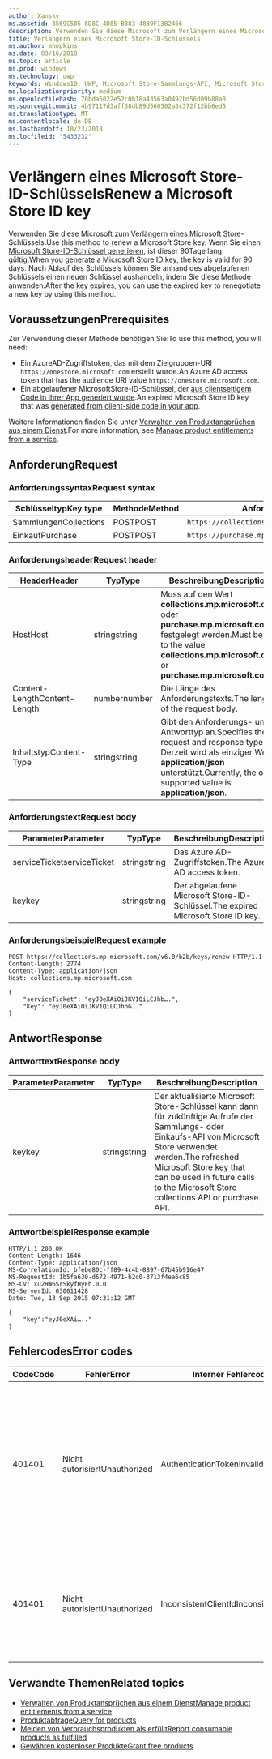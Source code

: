 ```yaml
---
author: Xansky
ms.assetid: 3569C505-8D8C-4D85-B383-4839F13B2466
description: Verwenden Sie diese Microsoft zum Verlängern eines Microsoft Store-Schlüssels.
title: Verlängern eines Microsoft Store-ID-Schlüssels
ms.author: mhopkins
ms.date: 03/16/2018
ms.topic: article
ms.prod: windows
ms.technology: uwp
keywords: Windows10, UWP, Microsoft Store-Sammlungs-API, Microsoft Store-Einkaufs-API, Microsoft Store-ID-Schlüssel, verlängern
ms.localizationpriority: medium
ms.openlocfilehash: 70bda5022e52c0b18a43563a0492bd56d09b88a0
ms.sourcegitcommit: 4b97117d3aff38db89d560502a3c372f12bb6ed5
ms.translationtype: MT
ms.contentlocale: de-DE
ms.lasthandoff: 10/23/2018
ms.locfileid: "5433232"
---
```

# <a name="renew-a-microsoft-store-id-key"></a><span data-ttu-id="c4168-104">Verlängern eines Microsoft Store-ID-Schlüssels</span><span class="sxs-lookup"><span data-stu-id="c4168-104">Renew a Microsoft Store ID key</span></span>


<span data-ttu-id="c4168-105">Verwenden Sie diese Microsoft zum Verlängern eines Microsoft Store-Schlüssels.</span><span class="sxs-lookup"><span data-stu-id="c4168-105">Use this method to renew a Microsoft Store key.</span></span> <span data-ttu-id="c4168-106">Wenn Sie einen [Microsoft Store-ID-Schlüssel generieren](view-and-grant-products-from-a-service.md#step-4), ist dieser 90Tage lang gültig.</span><span class="sxs-lookup"><span data-stu-id="c4168-106">When you [generate a Microsoft Store ID key](view-and-grant-products-from-a-service.md#step-4), the key is valid for 90 days.</span></span> <span data-ttu-id="c4168-107">Nach Ablauf des Schlüssels können Sie anhand des abgelaufenen Schlüssels einen neuen Schlüssel aushandeln, indem Sie diese Methode anwenden.</span><span class="sxs-lookup"><span data-stu-id="c4168-107">After the key expires, you can use the expired key to renegotiate a new key by using this method.</span></span>

## <a name="prerequisites"></a><span data-ttu-id="c4168-108">Voraussetzungen</span><span class="sxs-lookup"><span data-stu-id="c4168-108">Prerequisites</span></span>


<span data-ttu-id="c4168-109">Zur Verwendung dieser Methode benötigen Sie:</span><span class="sxs-lookup"><span data-stu-id="c4168-109">To use this method, you will need:</span></span>

* <span data-ttu-id="c4168-110">Ein AzureAD-Zugriffstoken, das mit dem Zielgruppen-URI `https://onestore.microsoft.com` erstellt wurde.</span><span class="sxs-lookup"><span data-stu-id="c4168-110">An Azure AD access token that has the audience URI value `https://onestore.microsoft.com`.</span></span>
* <span data-ttu-id="c4168-111">Ein abgelaufener MicrosoftStore-ID-Schlüssel, der [aus clientseitigem Code in Ihrer App generiert wurde](view-and-grant-products-from-a-service.md#step-4).</span><span class="sxs-lookup"><span data-stu-id="c4168-111">An expired Microsoft Store ID key that was [generated from client-side code in your app](view-and-grant-products-from-a-service.md#step-4).</span></span>

<span data-ttu-id="c4168-112">Weitere Informationen finden Sie unter [Verwalten von Produktansprüchen aus einem Dienst](view-and-grant-products-from-a-service.md).</span><span class="sxs-lookup"><span data-stu-id="c4168-112">For more information, see [Manage product entitlements from a service](view-and-grant-products-from-a-service.md).</span></span>

## <a name="request"></a><span data-ttu-id="c4168-113">Anforderung</span><span class="sxs-lookup"><span data-stu-id="c4168-113">Request</span></span>

### <a name="request-syntax"></a><span data-ttu-id="c4168-114">Anforderungssyntax</span><span class="sxs-lookup"><span data-stu-id="c4168-114">Request syntax</span></span>

| <span data-ttu-id="c4168-115">Schlüsseltyp</span><span class="sxs-lookup"><span data-stu-id="c4168-115">Key type</span></span>    | <span data-ttu-id="c4168-116">Methode</span><span class="sxs-lookup"><span data-stu-id="c4168-116">Method</span></span> | <span data-ttu-id="c4168-117">Anforderungs-URI</span><span class="sxs-lookup"><span data-stu-id="c4168-117">Request URI</span></span>                                              |
|-------------|--------|----------------------------------------------------------|
| <span data-ttu-id="c4168-118">Sammlungen</span><span class="sxs-lookup"><span data-stu-id="c4168-118">Collections</span></span> | <span data-ttu-id="c4168-119">POST</span><span class="sxs-lookup"><span data-stu-id="c4168-119">POST</span></span>   | ```https://collections.mp.microsoft.com/v6.0/b2b/keys/renew``` |
| <span data-ttu-id="c4168-120">Einkauf</span><span class="sxs-lookup"><span data-stu-id="c4168-120">Purchase</span></span>    | <span data-ttu-id="c4168-121">POST</span><span class="sxs-lookup"><span data-stu-id="c4168-121">POST</span></span>   | ```https://purchase.mp.microsoft.com/v6.0/b2b/keys/renew```    |


### <a name="request-header"></a><span data-ttu-id="c4168-122">Anforderungsheader</span><span class="sxs-lookup"><span data-stu-id="c4168-122">Request header</span></span>

| <span data-ttu-id="c4168-123">Header</span><span class="sxs-lookup"><span data-stu-id="c4168-123">Header</span></span>         | <span data-ttu-id="c4168-124">Typ</span><span class="sxs-lookup"><span data-stu-id="c4168-124">Type</span></span>   | <span data-ttu-id="c4168-125">Beschreibung</span><span class="sxs-lookup"><span data-stu-id="c4168-125">Description</span></span>                                                                                           |
|----------------|--------|-------------------------------------------------------------------------------------------------------|
| <span data-ttu-id="c4168-126">Host</span><span class="sxs-lookup"><span data-stu-id="c4168-126">Host</span></span>           | <span data-ttu-id="c4168-127">string</span><span class="sxs-lookup"><span data-stu-id="c4168-127">string</span></span> | <span data-ttu-id="c4168-128">Muss auf den Wert **collections.mp.microsoft.com** oder **purchase.mp.microsoft.com** festgelegt werden.</span><span class="sxs-lookup"><span data-stu-id="c4168-128">Must be set to the value **collections.mp.microsoft.com** or **purchase.mp.microsoft.com**.</span></span>           |
| <span data-ttu-id="c4168-129">Content-Length</span><span class="sxs-lookup"><span data-stu-id="c4168-129">Content-Length</span></span> | <span data-ttu-id="c4168-130">number</span><span class="sxs-lookup"><span data-stu-id="c4168-130">number</span></span> | <span data-ttu-id="c4168-131">Die Länge des Anforderungstexts.</span><span class="sxs-lookup"><span data-stu-id="c4168-131">The length of the request body.</span></span>                                                                       |
| <span data-ttu-id="c4168-132">Inhaltstyp</span><span class="sxs-lookup"><span data-stu-id="c4168-132">Content-Type</span></span>   | <span data-ttu-id="c4168-133">string</span><span class="sxs-lookup"><span data-stu-id="c4168-133">string</span></span> | <span data-ttu-id="c4168-134">Gibt den Anforderungs- und Antworttyp an.</span><span class="sxs-lookup"><span data-stu-id="c4168-134">Specifies the request and response type.</span></span> <span data-ttu-id="c4168-135">Derzeit wird als einziger Wert **application/json** unterstützt.</span><span class="sxs-lookup"><span data-stu-id="c4168-135">Currently, the only supported value is **application/json**.</span></span> |


### <a name="request-body"></a><span data-ttu-id="c4168-136">Anforderungstext</span><span class="sxs-lookup"><span data-stu-id="c4168-136">Request body</span></span>

| <span data-ttu-id="c4168-137">Parameter</span><span class="sxs-lookup"><span data-stu-id="c4168-137">Parameter</span></span>     | <span data-ttu-id="c4168-138">Typ</span><span class="sxs-lookup"><span data-stu-id="c4168-138">Type</span></span>   | <span data-ttu-id="c4168-139">Beschreibung</span><span class="sxs-lookup"><span data-stu-id="c4168-139">Description</span></span>                       | <span data-ttu-id="c4168-140">Erforderlich</span><span class="sxs-lookup"><span data-stu-id="c4168-140">Required</span></span> |
|---------------|--------|-----------------------------------|----------|
| <span data-ttu-id="c4168-141">serviceTicket</span><span class="sxs-lookup"><span data-stu-id="c4168-141">serviceTicket</span></span> | <span data-ttu-id="c4168-142">string</span><span class="sxs-lookup"><span data-stu-id="c4168-142">string</span></span> | <span data-ttu-id="c4168-143">Das Azure AD-Zugriffstoken.</span><span class="sxs-lookup"><span data-stu-id="c4168-143">The Azure AD access token.</span></span>        | <span data-ttu-id="c4168-144">Ja</span><span class="sxs-lookup"><span data-stu-id="c4168-144">Yes</span></span>      |
| <span data-ttu-id="c4168-145">key</span><span class="sxs-lookup"><span data-stu-id="c4168-145">key</span></span>           | <span data-ttu-id="c4168-146">string</span><span class="sxs-lookup"><span data-stu-id="c4168-146">string</span></span> | <span data-ttu-id="c4168-147">Der abgelaufene Microsoft Store-ID-Schlüssel.</span><span class="sxs-lookup"><span data-stu-id="c4168-147">The expired Microsoft Store ID key.</span></span> | <span data-ttu-id="c4168-148">Ja</span><span class="sxs-lookup"><span data-stu-id="c4168-148">Yes</span></span>       |


### <a name="request-example"></a><span data-ttu-id="c4168-149">Anforderungsbeispiel</span><span class="sxs-lookup"><span data-stu-id="c4168-149">Request example</span></span>

```syntax
POST https://collections.mp.microsoft.com/v6.0/b2b/keys/renew HTTP/1.1
Content-Length: 2774
Content-Type: application/json
Host: collections.mp.microsoft.com

{
    "serviceTicket": "eyJ0eXAiOiJKV1QiLCJhb….",
    "Key": "eyJ0eXAiOiJKV1QiLCJhbG…."
}
```

## <a name="response"></a><span data-ttu-id="c4168-150">Antwort</span><span class="sxs-lookup"><span data-stu-id="c4168-150">Response</span></span>


### <a name="response-body"></a><span data-ttu-id="c4168-151">Antworttext</span><span class="sxs-lookup"><span data-stu-id="c4168-151">Response body</span></span>

| <span data-ttu-id="c4168-152">Parameter</span><span class="sxs-lookup"><span data-stu-id="c4168-152">Parameter</span></span> | <span data-ttu-id="c4168-153">Typ</span><span class="sxs-lookup"><span data-stu-id="c4168-153">Type</span></span>   | <span data-ttu-id="c4168-154">Beschreibung</span><span class="sxs-lookup"><span data-stu-id="c4168-154">Description</span></span>                                                                                                            |
|-----------|--------|------------------------------------------------------------------------------------------------------------------------|
| <span data-ttu-id="c4168-155">key</span><span class="sxs-lookup"><span data-stu-id="c4168-155">key</span></span>       | <span data-ttu-id="c4168-156">string</span><span class="sxs-lookup"><span data-stu-id="c4168-156">string</span></span> | <span data-ttu-id="c4168-157">Der aktualisierte Microsoft Store-Schlüssel kann dann für zukünftige Aufrufe der Sammlungs- oder Einkaufs-API von Microsoft Store verwendet werden.</span><span class="sxs-lookup"><span data-stu-id="c4168-157">The refreshed Microsoft Store key that can be used in future calls to the Microsoft Store collections API or purchase API.</span></span> |


### <a name="response-example"></a><span data-ttu-id="c4168-158">Antwortbeispiel</span><span class="sxs-lookup"><span data-stu-id="c4168-158">Response example</span></span>

```syntax
HTTP/1.1 200 OK
Content-Length: 1646
Content-Type: application/json
MS-CorrelationId: bfebe80c-ff89-4c4b-8897-67b45b916e47
MS-RequestId: 1b5fa630-d672-4971-b2c0-3713f4ea6c85
MS-CV: xu2HW6SrSkyfHyFh.0.0
MS-ServerId: 030011428
Date: Tue, 13 Sep 2015 07:31:12 GMT

{
    "key":"eyJ0eXAi….."
}
```

## <a name="error-codes"></a><span data-ttu-id="c4168-159">Fehlercodes</span><span class="sxs-lookup"><span data-stu-id="c4168-159">Error codes</span></span>


| <span data-ttu-id="c4168-160">Code</span><span class="sxs-lookup"><span data-stu-id="c4168-160">Code</span></span> | <span data-ttu-id="c4168-161">Fehler</span><span class="sxs-lookup"><span data-stu-id="c4168-161">Error</span></span>        | <span data-ttu-id="c4168-162">Interner Fehlercode</span><span class="sxs-lookup"><span data-stu-id="c4168-162">Inner error code</span></span>           | <span data-ttu-id="c4168-163">Beschreibung</span><span class="sxs-lookup"><span data-stu-id="c4168-163">Description</span></span>   |
|------|--------------|----------------------------|---------------|
| <span data-ttu-id="c4168-164">401</span><span class="sxs-lookup"><span data-stu-id="c4168-164">401</span></span>  | <span data-ttu-id="c4168-165">Nicht autorisiert</span><span class="sxs-lookup"><span data-stu-id="c4168-165">Unauthorized</span></span> | <span data-ttu-id="c4168-166">AuthenticationTokenInvalid</span><span class="sxs-lookup"><span data-stu-id="c4168-166">AuthenticationTokenInvalid</span></span> | <span data-ttu-id="c4168-167">Das Azure AD-Zugriffstoken ist ungültig.</span><span class="sxs-lookup"><span data-stu-id="c4168-167">The Azure AD access token is invalid.</span></span> <span data-ttu-id="c4168-168">In einigen Fällen enthalten die Details zu ServiceError weitere Informationen, z. B. wenn das Token abgelaufen ist oder der *appid*-Anspruch fehlt.</span><span class="sxs-lookup"><span data-stu-id="c4168-168">In some cases the details of the ServiceError will contain more information, such as when the token is expired or the *appid* claim is missing.</span></span> |
| <span data-ttu-id="c4168-169">401</span><span class="sxs-lookup"><span data-stu-id="c4168-169">401</span></span>  | <span data-ttu-id="c4168-170">Nicht autorisiert</span><span class="sxs-lookup"><span data-stu-id="c4168-170">Unauthorized</span></span> | <span data-ttu-id="c4168-171">InconsistentClientId</span><span class="sxs-lookup"><span data-stu-id="c4168-171">InconsistentClientId</span></span>       | <span data-ttu-id="c4168-172">Der *clientId*-Anspruch im Microsoft Store-ID-Schlüssel und der *appid*-Anspruch im Azure AD-Zugriffstoken stimmen nicht überein.</span><span class="sxs-lookup"><span data-stu-id="c4168-172">The *clientId* claim in the Microsoft Store ID key and the *appid* claim in the Azure AD access token do not match.</span></span>                                                                     |


## <a name="related-topics"></a><span data-ttu-id="c4168-173">Verwandte Themen</span><span class="sxs-lookup"><span data-stu-id="c4168-173">Related topics</span></span>


* [<span data-ttu-id="c4168-174">Verwalten von Produktansprüchen aus einem Dienst</span><span class="sxs-lookup"><span data-stu-id="c4168-174">Manage product entitlements from a service</span></span>](view-and-grant-products-from-a-service.md)
* [<span data-ttu-id="c4168-175">Produktabfrage</span><span class="sxs-lookup"><span data-stu-id="c4168-175">Query for products</span></span>](query-for-products.md)
* [<span data-ttu-id="c4168-176">Melden von Verbrauchsprodukten als erfüllt</span><span class="sxs-lookup"><span data-stu-id="c4168-176">Report consumable products as fulfilled</span></span>](report-consumable-products-as-fulfilled.md)
* [<span data-ttu-id="c4168-177">Gewähren kostenloser Produkte</span><span class="sxs-lookup"><span data-stu-id="c4168-177">Grant free products</span></span>](grant-free-products.md)
